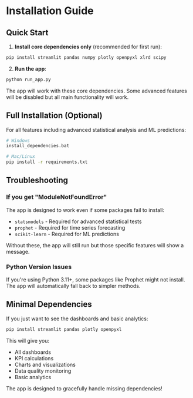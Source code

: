 # Installation Guide

## Quick Start

1. **Install core dependencies only** (recommended for first run):
```bash
pip install streamlit pandas numpy plotly openpyxl xlrd scipy
```

2. **Run the app**:
```bash
python run_app.py
```

The app will work with these core dependencies. Some advanced features will be disabled but all main functionality will work.

## Full Installation (Optional)

For all features including advanced statistical analysis and ML predictions:

```bash
# Windows
install_dependencies.bat

# Mac/Linux
pip install -r requirements.txt
```

## Troubleshooting

### If you get "ModuleNotFoundError"

The app is designed to work even if some packages fail to install:
- `statsmodels` - Required for advanced statistical tests
- `prophet` - Required for time series forecasting  
- `scikit-learn` - Required for ML predictions

Without these, the app will still run but those specific features will show a message.

### Python Version Issues

If you're using Python 3.11+, some packages like Prophet might not install. The app will automatically fall back to simpler methods.

## Minimal Dependencies

If you just want to see the dashboards and basic analytics:
```bash
pip install streamlit pandas plotly openpyxl
```

This will give you:
- All dashboards
- KPI calculations  
- Charts and visualizations
- Data quality monitoring
- Basic analytics

The app is designed to gracefully handle missing dependencies!